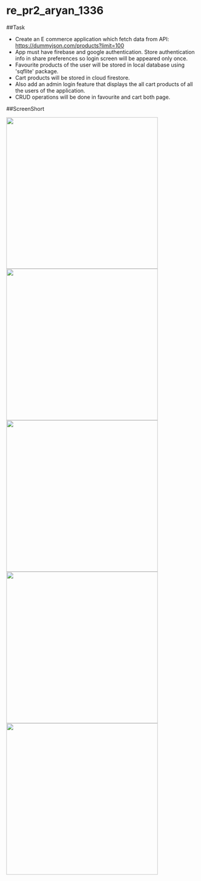 # re_pr2_aryan_1336

##Task
- Create an E commerce application which fetch data from API: https://dummyjson.com/products?limit=100 
- App must have firebase and google authentication. Store authentication info in share preferences so login screen will be appeared only once.
- Favourite products of the user will be stored in local database using 'sqflite' package.
- Cart products will be stored in cloud firestore.
- Also add an admin login feature that displays the all cart products of all the users of the application.
- CRUD operations will be done in favourite and cart both page. 

##ScreenShort

<img src="https://github.com/aryansabhani/re_pr2_aryan_1336/assets/112259316/2eeb7fef-20d7-4970-b7dd-be0187a4be14"  width="400" >
<img src="https://github.com/aryansabhani/re_pr2_aryan_1336/assets/112259316/20865eac-c107-48a2-a539-16b5bd164205"  width="400" >
<img src="https://github.com/aryansabhani/re_pr2_aryan_1336/assets/112259316/eccddb8f-b611-44a8-b80b-95b84bcbcf1d"  width="400" >
<img src="https://github.com/aryansabhani/re_pr2_aryan_1336/assets/112259316/caadb967-961c-4f1e-b7ff-23c7922a6c01"  width="400" >

<img src="https://github.com/aryansabhani/re_pr2_aryan_1336/assets/112259316/826cc8ef-79dc-47e2-8476-b1c6a948e698" width="400" >





